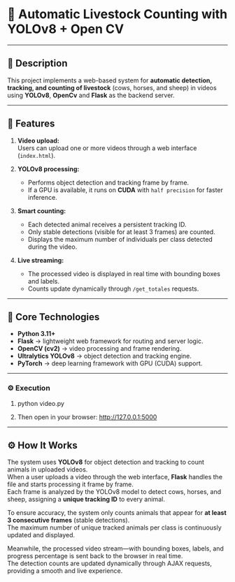 # 🐄 Automatic Livestock Counting with YOLOv8 + Open CV  

---

## 📘 Description

This project implements a web-based system for **automatic detection, tracking, and counting of livestock** (cows, horses, and sheep) in videos using **YOLOv8**, **OpenCv** and **Flask** as the backend server.

---

## 🚀 Features

1. **Video upload:**  
   Users can upload one or more videos through a web interface (`index.html`).

2. **YOLOv8 processing:**  
   - Performs object detection and tracking frame by frame.  
   - If a GPU is available, it runs on **CUDA** with `half precision` for faster inference.  

3. **Smart counting:**  
   - Each detected animal receives a persistent tracking ID.  
   - Only stable detections (visible for at least 3 frames) are counted.  
   - Displays the maximum number of individuals per class detected during the video.  

4. **Live streaming:**  
   - The processed video is displayed in real time with bounding boxes and labels.  
   - Counts update dynamically through `/get_totales` requests.

---

## 🧠 Core Technologies

- **Python 3.11+**  
- **Flask** → lightweight web framework for routing and server logic.  
- **OpenCV (cv2)** → video processing and frame rendering.  
- **Ultralytics YOLOv8** → object detection and tracking engine.  
- **PyTorch** → deep learning framework with GPU (CUDA) support.  

---


### ⚙️ Execution

1. python video.py

2. Then open in your browser:
http://127.0.0.1:5000

---

## ⚙️ How It Works

The system uses **YOLOv8** for object detection and tracking to count animals in uploaded videos.  
When a user uploads a video through the web interface, **Flask** handles the file and starts processing it frame by frame.  
Each frame is analyzed by the YOLOv8 model to detect cows, horses, and sheep, assigning a **unique tracking ID** to every animal.  

To ensure accuracy, the system only counts animals that appear for **at least 3 consecutive frames** (stable detections).  
The maximum number of unique tracked animals per class is continuously updated and displayed.  

Meanwhile, the processed video stream—with bounding boxes, labels, and progress percentage is sent back to the browser in real time.  
The detection counts are updated dynamically through AJAX requests, providing a smooth and live experience.


